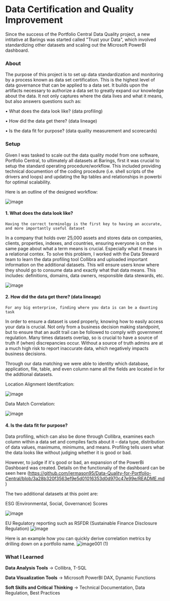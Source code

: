 # Data Certification and Quality Improvement

Since the success of the Portfolio Central Data Quality project, a new intitative at Barings was started called "Trust your Data", which involved standardizing other datasets and scaling out the Microsoft PowerBI dashboard. 


### About
The purpose of this project is to set up data standardization and monitoring by a process known as data set certification. This is the highest level of data governance that can be applied to a data set. It builds upon the artifacts necessary to authorize a data set to greatly expand our knowledge about the data.  It not only captures where the data lives and what it means, but also answers questions such as:

•	What does the data look like?  (data profiling)

•	How did the data get there? (data lineage)

•	Is the data fit for purpose? (data quality measurement and scorecards)



### Setup 
Given I was tasked to scale out the data quality model from one software, Portfolio Central, to ultimately all datasets at Barings, first it was crucial to setup the standard operating procedure/workflow. This included providing technical documention of the coding procedure (i.e. shell scripts of the drivers and loops) and updating the lkp tables and relationships in powerbi for optimal scalability. 

Here is an outline of the designed workflow:

![image](https://user-images.githubusercontent.com/85593608/121294851-12d09b00-c8bc-11eb-8acf-791306d07253.png)


#### 1. What does the data look like? 
    Having the correct terminolgy is the first key to having an accurate, and more importantly useful dataset

In a company that holds over 25,000 assets and stores data on companies, clients, properties, indexes, and countries, ensuring everyone is on the same page about what a term means is crucial. Especially what it means in a relational contex. To solve this problem, I worked with the Data Steward team to learn the data profiling tool Collibra and uploaded important information on the additional datasets. This will ensure users know where they should go to consume data and exactly what that data means.
This includes: definitions, domains, data owners, responsible data stewards, etc.
 
 ![image](https://user-images.githubusercontent.com/85593608/121295233-af933880-c8bc-11eb-929b-9bca7a71ed57.png)
 


 



#### 2. How did the data get there? (data lineage)
	For any big enterprise, finding where you data is can be a daunting task

In order to ensure a dataset is used properly, knowing how to easily access your data is crucial. Not only from a business decision making standpoint, but to ensure that an audit trail can be followed to comply with government regulation. Many times datasets overlap, so is crucial to have a source of truth if (when) discrepancies occur. Without a source of truth admins are at a much high risk to report inaccurate data, which negatively impacts business decisions.

Through our data matching we were able to identity which database, application, file, table, and even column name all the fields are located in for the addtional datasets.





Location Alignment Identifcation:

![image](https://user-images.githubusercontent.com/85593608/121295111-82468a80-c8bc-11eb-9c35-e6e49b5d4c09.png)

Data Match Correlation:

![image](https://user-images.githubusercontent.com/85593608/121295172-968a8780-c8bc-11eb-9f8a-ad7aa49863c9.png)
  



#### 4. Is the data fit for purpose? 

Data profiling, which can also be done through Collibra, examines each column within a data set and compiles facts about it – data type, distribution of data values, maximums, minimums, and means. Profiling tells users what the data looks like without judging whether it is good or bad.  

However, to judge if it's good or bad, an expansion of the PowerBi Dashboard was created. Details on the functionaliy of the dashboard can be seen here (https://github.com/jermason95/Data-Quality-for-Portfolio-Central/blob/3a28b320f3563ef9e5d01016353d0d970c47e99e/README.md)

The two additional datasets at this point are:

ESG (Environmental, Social, Governance) Scores

![image](https://user-images.githubusercontent.com/85593608/121302165-46fd8900-c8c7-11eb-9f69-8e60ff3336b9.png)

EU Regulatory reporting such as RSFDR (Sustainable Finance Disclosure Regulation)
![image](https://user-images.githubusercontent.com/85593608/121302315-83c98000-c8c7-11eb-907e-711775666911.png)


Here is an example how you can quickly derive correlation metrics by drilling down on a portfolio name.
![image001 (1)](https://user-images.githubusercontent.com/85593608/121298489-f7688e80-c8c1-11eb-9051-ae9bdfbaa52a.png)





### What I Learned

**Data Analysis Tools** → Collibra, T-SQL

**Data Visualization Tools** → Microsoft PowerBI DAX, Dynamic Functions

**Soft Skills and Critical Thinking** → Technical Documentation, Data Regulation, Best Practices




